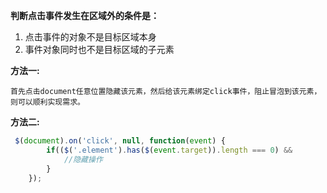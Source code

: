 **判断点击事件发生在区域外的条件是：**

1. 点击事件的对象不是目标区域本身
2. 事件对象同时也不是目标区域的子元素

**方法一:**

`首先点击document任意位置隐藏该元素，然后给该元素绑定click事件，阻止冒泡到该元素，则可以顺利实现需求。`

**方法二:**

```javascript
 $(document).on('click', null, function(event) {
        if(($('.element').has($(event.target)).length === 0) && 			       !$(event.target).hasClass('element')) {
          	//隐藏操作
        }
    });
```


